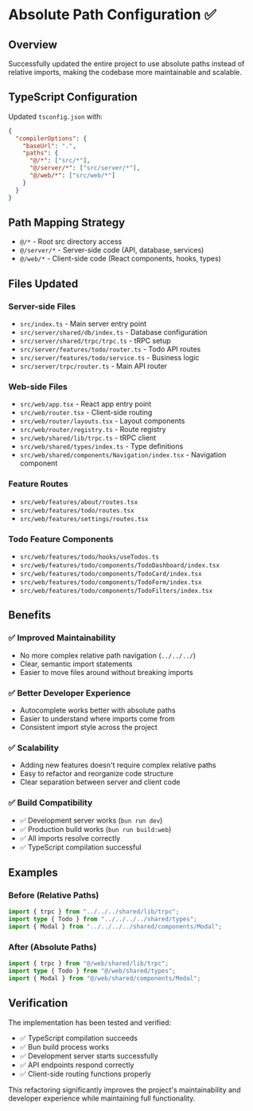 # Absolute Path Configuration ✅

## Overview
Successfully updated the entire project to use absolute paths instead of relative imports, making the codebase more maintainable and scalable.

## TypeScript Configuration

Updated `tsconfig.json` with:
```json
{
  "compilerOptions": {
    "baseUrl": ".",
    "paths": {
      "@/*": ["src/*"],
      "@/server/*": ["src/server/*"],
      "@/web/*": ["src/web/*"]
    }
  }
}
```

## Path Mapping Strategy

- `@/*` - Root src directory access
- `@/server/*` - Server-side code (API, database, services)
- `@/web/*` - Client-side code (React components, hooks, types)

## Files Updated

### Server-side Files
- `src/index.ts` - Main server entry point
- `src/server/shared/db/index.ts` - Database configuration
- `src/server/shared/trpc/trpc.ts` - tRPC setup
- `src/server/features/todo/router.ts` - Todo API routes
- `src/server/features/todo/service.ts` - Business logic
- `src/server/trpc/router.ts` - Main API router

### Web-side Files
- `src/web/app.tsx` - React app entry point
- `src/web/router.tsx` - Client-side routing
- `src/web/router/layouts.tsx` - Layout components
- `src/web/router/registry.ts` - Route registry
- `src/web/shared/lib/trpc.ts` - tRPC client
- `src/web/shared/types/index.ts` - Type definitions
- `src/web/shared/components/Navigation/index.tsx` - Navigation component

### Feature Routes
- `src/web/features/about/routes.tsx`
- `src/web/features/todo/routes.tsx`
- `src/web/features/settings/routes.tsx`

### Todo Feature Components
- `src/web/features/todo/hooks/useTodos.ts`
- `src/web/features/todo/components/TodoDashboard/index.tsx`
- `src/web/features/todo/components/TodoCard/index.tsx`
- `src/web/features/todo/components/TodoForm/index.tsx`
- `src/web/features/todo/components/TodoFilters/index.tsx`

## Benefits

### ✅ Improved Maintainability
- No more complex relative path navigation (`../../../`)
- Clear, semantic import statements
- Easier to move files around without breaking imports

### ✅ Better Developer Experience
- Autocomplete works better with absolute paths
- Easier to understand where imports come from
- Consistent import style across the project

### ✅ Scalability
- Adding new features doesn't require complex relative paths
- Easy to refactor and reorganize code structure
- Clear separation between server and client code

### ✅ Build Compatibility
- ✅ Development server works (`bun run dev`)
- ✅ Production build works (`bun run build:web`)
- ✅ All imports resolve correctly
- ✅ TypeScript compilation successful

## Examples

### Before (Relative Paths)
```typescript
import { trpc } from "../../../shared/lib/trpc";
import type { Todo } from "../../../../shared/types";
import { Modal } from "../../../../shared/components/Modal";
```

### After (Absolute Paths)
```typescript
import { trpc } from "@/web/shared/lib/trpc";
import type { Todo } from "@/web/shared/types";
import { Modal } from "@/web/shared/components/Modal";
```

## Verification

The implementation has been tested and verified:
- ✅ TypeScript compilation succeeds
- ✅ Bun build process works
- ✅ Development server starts successfully
- ✅ API endpoints respond correctly
- ✅ Client-side routing functions properly

This refactoring significantly improves the project's maintainability and developer experience while maintaining full functionality.
